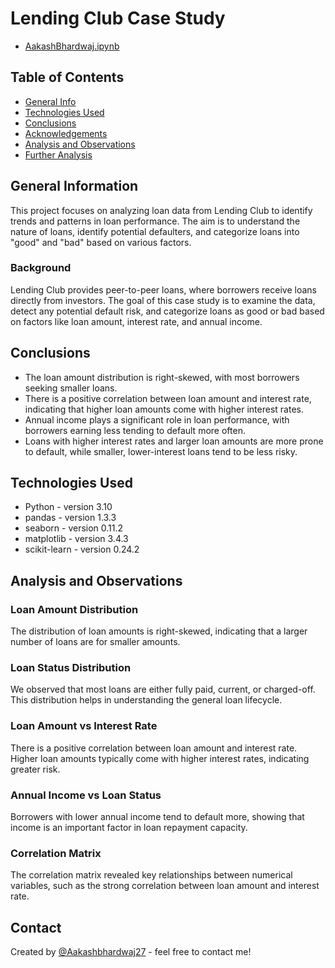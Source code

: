 # Lending Club Case Study
* [AakashBhardwaj.ipynb](/AakashBhardwaj.ipynb)

## Table of Contents
* [General Info](#general-information)
* [Technologies Used](#technologies-used)
* [Conclusions](#conclusions)
* [Acknowledgements](#acknowledgements)
* [Analysis and Observations](#analysis-and-observations)
* [Further Analysis](#further-analysis)

## General Information
This project focuses on analyzing loan data from Lending Club to identify trends and patterns in loan performance. The aim is to understand the nature of loans, identify potential defaulters, and categorize loans into "good" and "bad" based on various factors.

### Background
Lending Club provides peer-to-peer loans, where borrowers receive loans directly from investors. The goal of this case study is to examine the data, detect any potential default risk, and categorize loans as good or bad based on factors like loan amount, interest rate, and annual income.

## Conclusions
- The loan amount distribution is right-skewed, with most borrowers seeking smaller loans.
- There is a positive correlation between loan amount and interest rate, indicating that higher loan amounts come with higher interest rates.
- Annual income plays a significant role in loan performance, with borrowers earning less tending to default more often.
- Loans with higher interest rates and larger loan amounts are more prone to default, while smaller, lower-interest loans tend to be less risky.

## Technologies Used
- Python - version 3.10
- pandas - version 1.3.3
- seaborn - version 0.11.2
- matplotlib - version 3.4.3
- scikit-learn - version 0.24.2

## Analysis and Observations

### Loan Amount Distribution
The distribution of loan amounts is right-skewed, indicating that a larger number of loans are for smaller amounts.

### Loan Status Distribution
We observed that most loans are either fully paid, current, or charged-off. This distribution helps in understanding the general loan lifecycle.

### Loan Amount vs Interest Rate
There is a positive correlation between loan amount and interest rate. Higher loan amounts typically come with higher interest rates, indicating greater risk.

### Annual Income vs Loan Status
Borrowers with lower annual income tend to default more, showing that income is an important factor in loan repayment capacity.

### Correlation Matrix
The correlation matrix revealed key relationships between numerical variables, such as the strong correlation between loan amount and interest rate.


## Contact
Created by [@Aakashbhardwaj27](https://github.com/Aakashbhardwaj27) - feel free to contact me!

